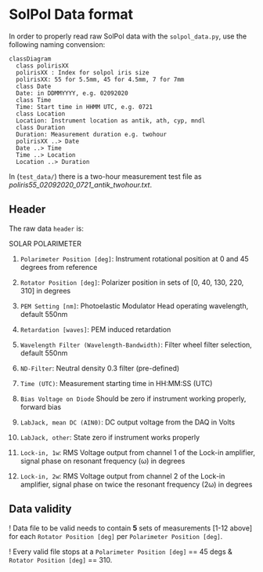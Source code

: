 # SolPol Data format

In order to properly read raw SolPol data with the `solpol_data.py`, use the following naming convension:

```mermaid
classDiagram
  class polirisXX
  polirisXX : Index for solpol iris size
  polirisXX: 55 for 5.5mm, 45 for 4.5mm, 7 for 7mm
  class Date
  Date: in DDMMYYYY, e.g. 02092020
  class Time
  Time: Start time in HHMM UTC, e.g. 0721
  class Location
  Location: Instrument location as antik, ath, cyp, mndl
  class Duration
  Duration: Measurement duration e.g. twohour
  polirisXX ..> Date
  Date ..> Time
  Time ..> Location
  Location ..> Duration
```

In (`test_data/`) there is a two-hour measurement test file as *poliris55_02092020_0721_antik_twohour.txt*.

## Header
The raw data `header` is:

SOLAR POLARIMETER

1. `Polarimeter Position [deg]`:
Instrument rotational position at 0 and 45 degrees from reference

2. `Rotator Position [deg]`:
Polarizer position in sets of [0, 40, 130, 220, 310] in degrees

3. `PEM Setting [nm]`:
Photoelastic Modulator Head operating wavelength, default 550nm

4. `Retardation [waves]`:
PEM induced retardation

5. `Wavelength Filter (Wavelength-Bandwidth)`:
Filter wheel filter selection, default 550nm

6. `ND-Filter`:
Neutral density 0.3 filter (pre-defined)

7. `Time (UTC)`:
Measurement starting time in HH:MM:SS (UTC)

8. `Bias Voltage on Diode`
Should be zero if instrument working properly, forward bias

9. `LabJack, mean DC (AIN0)`:
DC output voltage from the DAQ in Volts

10. `LabJack, other`:
State zero if instrument works properly

11. `Lock-in, 1w`:
RMS Voltage output from channel 1 of the Lock-in amplifier, signal phase on resonant frequency (ω) in degrees

12. `Lock-in, 2w`:
RMS Voltage output from channel 2 of the Lock-in amplifier, signal phase on twice the resonant frequency (2ω) in degrees

## Data validity

! Data file to be valid needs to contain **5** sets of measurements [1-12 above] for each `Rotator Position [deg]` per `Polarimeter Position [deg]`. <br />


! Every valid file stops at a `Polarimeter Position [deg]` == 45 degs  & `Rotator Position [deg]` == 310.

